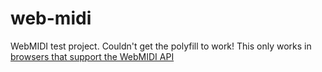 # web-midi

WebMIDI test project. Couldn't get the polyfill to work! This only works in [browsers that support the WebMIDI API](https://developer.mozilla.org/en-US/docs/Web/API/MIDIAccess)
